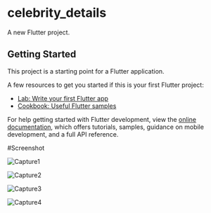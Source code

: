 # celebrity_details

A new Flutter project.

## Getting Started

This project is a starting point for a Flutter application.

A few resources to get you started if this is your first Flutter project:

- [Lab: Write your first Flutter app](https://docs.flutter.dev/get-started/codelab)
- [Cookbook: Useful Flutter samples](https://docs.flutter.dev/cookbook)

For help getting started with Flutter development, view the
[online documentation](https://docs.flutter.dev/), which offers tutorials,
samples, guidance on mobile development, and a full API reference.

#Screenshot

![Capture1](https://user-images.githubusercontent.com/42507538/207277172-792b6f5e-6359-4231-9a0d-07799e52fbb6.PNG)

![Capture2](https://user-images.githubusercontent.com/42507538/207277252-27a8f936-3ede-4beb-b0fc-11c1f253ed0f.PNG)

![Capture3](https://user-images.githubusercontent.com/42507538/207277266-92232174-3f7d-4f81-9336-0f46d00ca22c.PNG)

![Capture4](https://user-images.githubusercontent.com/42507538/207277278-9394e3ed-ab44-41e9-b9c0-9f088222071c.PNG)
